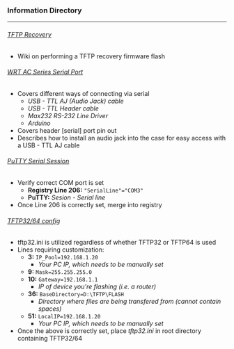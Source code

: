 ### Information Directory ###
---
###### [TFTP Recovery](TFTP%20Recovery.pdf) ######
- Wiki on performing a TFTP recovery firmware flash

###### [WRT AC Series Serial Port](WRT1X00AC(S)%20Serial%20Port.pdf) ######
- Covers different ways of connecting via serial
  - _USB - TTL AJ (Audio Jack) cable_
  - _USB - TTL Header cable_
  - _Max232 RS-232 Line Driver_
  - _Arduino_
- Covers header [serial] port pin out
- Describes how to install an audio jack into the case for easy access with a USB - TTL AJ cable

###### [PuTTY Serial Session](Putty-Serial-Session.reg) ######
- Verify correct COM port is set
  - __Registry Line 206:__ `"SerialLine"="COM3"`
  - __PuTTY:__ _Sesion - Serial line_
- Once Line 206 is correctly set, merge into registry

###### [TFTP32/64 config](tftpd32.ini) ######
- tftp32.ini is utilized regardless of whether TFTP32 or TFTP64 is used
- Lines requiring customization:
  -  __3:__ `IP_Pool=192.168.1.20`
     - _Your PC IP, which needs to be manually set_
  -  __9:__ `Mask=255.255.255.0`
  -  __10:__ `Gateway=192.168.1.1`
     - _IP of device you're flashing (i.e. a router)_
  -  __36:__ `BaseDirectory=D:\TFTP\FLASH`
     - _Directory where files are being transfered from (cannot contain spaces)_
  -  __51:__ `LocalIP=192.168.1.20`
     - _Your PC IP, which needs to be manually set_
- Once the above is correctly set, place _tftp32.ini_ in root directory containing TFTP32/64
 
